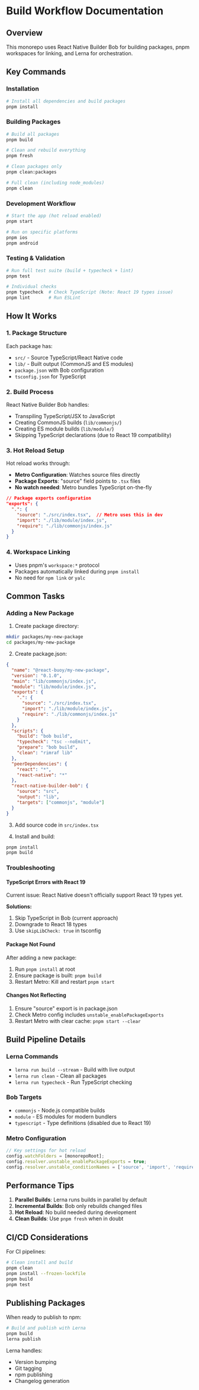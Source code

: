 # Build Workflow Documentation

## Overview
This monorepo uses React Native Builder Bob for building packages, pnpm workspaces for linking, and Lerna for orchestration.

## Key Commands

### Installation
```bash
# Install all dependencies and build packages
pnpm install
```

### Building Packages

```bash
# Build all packages
pnpm build

# Clean and rebuild everything
pnpm fresh

# Clean packages only
pnpm clean:packages

# Full clean (including node_modules)
pnpm clean
```

### Development Workflow

```bash
# Start the app (hot reload enabled)
pnpm start

# Run on specific platforms
pnpm ios
pnpm android
```

### Testing & Validation

```bash
# Run full test suite (build + typecheck + lint)
pnpm test

# Individual checks
pnpm typecheck  # Check TypeScript (Note: React 19 types issue)
pnpm lint       # Run ESLint
```

## How It Works

### 1. Package Structure
Each package has:
- `src/` - Source TypeScript/React Native code
- `lib/` - Built output (CommonJS and ES modules)
- `package.json` with Bob configuration
- `tsconfig.json` for TypeScript

### 2. Build Process
React Native Builder Bob handles:
- Transpiling TypeScript/JSX to JavaScript
- Creating CommonJS builds (`lib/commonjs/`)
- Creating ES module builds (`lib/module/`)
- Skipping TypeScript declarations (due to React 19 compatibility)

### 3. Hot Reload Setup
Hot reload works through:
- **Metro Configuration**: Watches source files directly
- **Package Exports**: "source" field points to `.tsx` files
- **No watch needed**: Metro bundles TypeScript on-the-fly

```json
// Package exports configuration
"exports": {
  ".": {
    "source": "./src/index.tsx",  // Metro uses this in dev
    "import": "./lib/module/index.js",
    "require": "./lib/commonjs/index.js"
  }
}
```

### 4. Workspace Linking
- Uses pnpm's `workspace:*` protocol
- Packages automatically linked during `pnpm install`
- No need for `npm link` or `yalc`

## Common Tasks

### Adding a New Package

1. Create package directory:
```bash
mkdir packages/my-new-package
cd packages/my-new-package
```

2. Create package.json:
```json
{
  "name": "@react-buoy/my-new-package",
  "version": "0.1.0",
  "main": "lib/commonjs/index.js",
  "module": "lib/module/index.js",
  "exports": {
    ".": {
      "source": "./src/index.tsx",
      "import": "./lib/module/index.js",
      "require": "./lib/commonjs/index.js"
    }
  },
  "scripts": {
    "build": "bob build",
    "typecheck": "tsc --noEmit",
    "prepare": "bob build",
    "clean": "rimraf lib"
  },
  "peerDependencies": {
    "react": "*",
    "react-native": "*"
  },
  "react-native-builder-bob": {
    "source": "src",
    "output": "lib",
    "targets": ["commonjs", "module"]
  }
}
```

3. Add source code in `src/index.tsx`

4. Install and build:
```bash
pnpm install
pnpm build
```

### Troubleshooting

#### TypeScript Errors with React 19
Current issue: React Native doesn't officially support React 19 types yet.

**Solutions:**
1. Skip TypeScript in Bob (current approach)
2. Downgrade to React 18 types
3. Use `skipLibCheck: true` in tsconfig

#### Package Not Found
After adding a new package:
1. Run `pnpm install` at root
2. Ensure package is built: `pnpm build`
3. Restart Metro: Kill and restart `pnpm start`

#### Changes Not Reflecting
1. Ensure "source" export is in package.json
2. Check Metro config includes `unstable_enablePackageExports`
3. Restart Metro with clear cache: `pnpm start --clear`

## Build Pipeline Details

### Lerna Commands
- `lerna run build --stream` - Build with live output
- `lerna run clean` - Clean all packages
- `lerna run typecheck` - Run TypeScript checking

### Bob Targets
- `commonjs` - Node.js compatible builds
- `module` - ES modules for modern bundlers
- `typescript` - Type definitions (disabled due to React 19)

### Metro Configuration
```javascript
// Key settings for hot reload
config.watchFolders = [monorepoRoot];
config.resolver.unstable_enablePackageExports = true;
config.resolver.unstable_conditionNames = ['source', 'import', 'require'];
```

## Performance Tips

1. **Parallel Builds**: Lerna runs builds in parallel by default
2. **Incremental Builds**: Bob only rebuilds changed files
3. **Hot Reload**: No build needed during development
4. **Clean Builds**: Use `pnpm fresh` when in doubt

## CI/CD Considerations

For CI pipelines:
```bash
# Clean install and build
pnpm clean
pnpm install --frozen-lockfile
pnpm build
pnpm test
```

## Publishing Packages

When ready to publish to npm:
```bash
# Build and publish with Lerna
pnpm build
lerna publish
```

Lerna handles:
- Version bumping
- Git tagging
- npm publishing
- Changelog generation